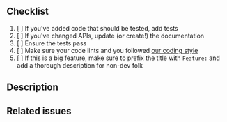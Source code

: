 ## Checklist

1. [ ] If you've added code that should be tested, add tests
2. [ ] If you've changed APIs, update (or create!) the documentation
3. [ ] Ensure the tests pass
4. [ ] Make sure your code lints and you followed [our coding style](../CONTRIBUTING.md)
5. [ ] If this is a big feature, make sure to prefix the title with `Feature:` and add a thorough description for non-dev folk

## Description

<!-- Description of the changes -->

## Related issues

<!-- Fixes #ISSUE -->
<!-- Blocked by #ISSUE -->
<!-- Part of #ISSUE -->

